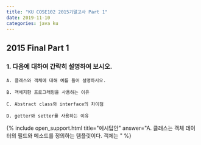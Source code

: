 ```yaml
---
title: "KU COSE102 2015기말고사 Part 1"
date: 2019-11-10
categories: java ku
---
```


## 2015 Final Part 1

### 1. 다음에 대하여 간략히 설명하여 보시오.

``A. 클래스와 객체에 대해 예를 들어 설명하시오.``

``B. 객체지향 프로그래밍을 사용하는 이유``

``C. Abstract class와 interface의 차이점``

``D. getter와 setter를 사용하는 이유``

{% include open_support.html title="예시답안" answer="A. 클래스는 객체 데이터의 필드와 메소드를 정의하는 템플릿이다. 객체는 " %}
